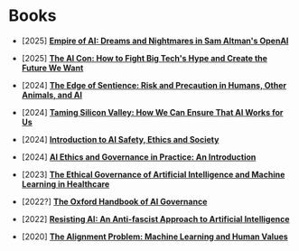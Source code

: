 # Books

- [2025] **[Empire of AI: Dreams and Nightmares in Sam Altman's OpenAI](https://en.wikipedia.org/wiki/Empire_of_AI)**  
- [2025] **[The AI Con: How to Fight Big Tech's Hype and Create the Future We Want](https://www.businessinsider.com/the-ai-con-emily-bender-alex-hanna-ai-hype-2025-5)**  

- [2024] **[The Edge of Sentience: Risk and Precaution in Humans, Other Animals, and AI](https://en.wikipedia.org/wiki/The_Edge_of_Sentience)**  
- [2024] **[Taming Silicon Valley: How We Can Ensure That AI Works for Us](https://www.wsj.com/articles/cognitive-scientist-gary-marcus-says-ai-must-be-regulated-he-has-a-plan-f0c0b647)**  
- [2024] **[Introduction to AI Safety, Ethics and Society](https://arxiv.org/abs/2411.01042)**  
- [2024] **[AI Ethics and Governance in Practice: An Introduction](https://arxiv.org/abs/2403.15403)**  
- [2023] **[The Ethical Governance of Artificial Intelligence and Machine Learning in Healthcare](https://ethicspress.com/products/the-ethical-governance-of-artificial-intelligence-and-machine-learning-in-healthcare)**  
- [2022?] **[The Oxford Handbook of AI Governance](https://academic.oup.com/edited-volume/41989)**  
- [2022] **[Resisting AI: An Anti-fascist Approach to Artificial Intelligence](https://en.wikipedia.org/wiki/Resisting_AI)**  
- [2020] **[The Alignment Problem: Machine Learning and Human Values](https://en.wikipedia.org/wiki/The_Alignment_Problem)**